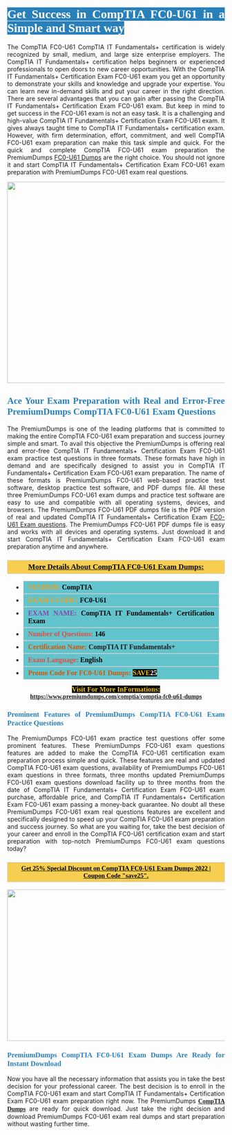 <h1 style="text-align: justify;"><span style="color:#ffffff;"><span style="font-family:Georgia,serif;"><strong><span style="background-color:#2980b9;">Get Success in CompTIA FC0-U61 in a Simple and Smart way</span></strong></span></span></h1>

<p style="text-align: justify;">The CompTIA FC0-U61 CompTIA IT Fundamentals+ certification is widely recognized by small, medium, and large size enterprise employers. The CompTIA IT Fundamentals+ certification helps beginners or experienced professionals to open doors to new career opportunities. With the CompTIA IT Fundamentals+ Certification Exam FC0-U61 exam you get an opportunity to demonstrate your skills and knowledge and upgrade your expertise. You can learn new in-demand skills and put your career in the right direction. There are several advantages that you can gain after passing the CompTIA IT Fundamentals+ Certification Exam FC0-U61 exam. But keep in mind to get success in the FC0-U61 exam is not an easy task. It is a challenging and high-value CompTIA IT Fundamentals+ Certification Exam FC0-U61 exam. It gives always taught time to CompTIA IT Fundamentals+ certification exam. However, with firm determination, effort, commitment, and well CompTIA FC0-U61 exam preparation can make this task simple and quick. For the quick and complete CompTIA FC0-U61 exam preparation the PremiumDumps <a href="https://www.premiumdumps.com/comptia/comptia-fc0-u61-dumps">FC0-U61 Dumps</a> are the right choice. You should not ignore it and start CompTIA IT Fundamentals+ Certification Exam FC0-U61 exam preparation with PremiumDumps FC0-U61 exam real questions.</p>

<p style="text-align: center;"><a href="https://www.premiumdumps.com/comptia/comptia-fc0-u61-dumps"><img alt="" src="https://i.imgur.com/KJGzbJ2.jpeg" style="width: 700px; height: 465px;" /></a></p>

<h2 style="text-align: justify;"><span style="color:#2980b9;"><span style="font-family:Georgia,serif;"><strong>Ace Your Exam Preparation with Real and Error-Free PremiumDumps CompTIA FC0-U61 Exam Questions</strong></span></span></h2>

<p style="text-align: justify;">The PremiumDumps is one of the leading platforms that is committed to making the entire CompTIA FC0-U61 exam preparation and success journey simple and smart. To avail this objective the PremiumDumps is offering real and error-free CompTIA IT Fundamentals+ Certification Exam FC0-U61 exam practice test questions in three formats. These formats have high in demand and are specifically designed to assist you in CompTIA IT Fundamentals+ Certification Exam FC0-U61 exam preparation. The name of these formats is PremiumDumps FC0-U61 web-based practice test software, desktop practice test software, and PDF dumps file. All these three PremiumDumps FC0-U61 exam dumps and practice test software are easy to use and compatible with all operating systems, devices, and browsers. The PremiumDumps FC0-U61 PDF dumps file is the PDF version of real and updated CompTIA IT Fundamentals+ Certification Exam <a href="https://www.premiumdumps.com/comptia/comptia-fc0-u61-dumps">FC0-U61 Exam questions</a>. The PremiumDumps FC0-U61 PDF dumps file is easy and works with all devices and operating systems. Just download it and start CompTIA IT Fundamentals+ Certification Exam FC0-U61 exam preparation anytime and anywhere.</p>

<h3 style="background: #f7ce50; border: 1px solid rgb(204, 204, 204); padding: 5px 10px; text-align: center;"><span style="font-family:Georgia,serif;"><u><u><span style="color:#000000;"><span style="font-size:11pt"><span style="line-height:normal"><b><span style="font-size:13.0pt"><span cambria="">More Details About CompTIA FC0-U61 Exam Dumps:</span></span></b></span></span></span></u></u></span></h3>

<ul>
	<li style="margin:0cm 10pt">
	<div style="background:#61c4cd; border: 1px solid rgb(204, 204, 204); padding: 5px 10px; text-align: justify;"><span style="font-family:Georgia,serif;"><span style="font-size:11pt"><span style="line-height:normal"><b><span style="font-size:12.0pt"><span new="" roman="" times=""><span style="color:#f39c12;">VENDOR:</span> <span style="color:#000000;">CompTIA</span></span></span></b></span></span></span></div>
	</li>
	<li style="margin:0cm 10pt">
	<div style="background: #61c4cd; border: 1px solid rgb(204, 204, 204); padding: 5px 10px; text-align: justify;"><span style="font-family:Georgia,serif;"><span style="font-size:11pt"><span style="line-height:normal"><b><span style="font-size:12.0pt"><span new="" roman="" times=""><span style="color:#f39c12;">EXAM CCODE:</span> <span style="color:#000000;">FC0-U61</span></span></span></b></span></span></span></div>
	</li>
	<li style="margin:0cm 10pt">
	<div style="background: #61c4cd; border: 1px solid rgb(204, 204, 204); padding: 5px 10px; text-align: justify;"><span style="font-family:Georgia,serif;"><span style="font-size:11pt"><span style="line-height:normal"><b><span style="font-size:12.0pt"><span new="" roman="" times=""><span style="color:#8e44ad;">EXAM NAME:</span> <span style="color:#000000;">CompTIA IT Fundamentals+ Certification Exam</span></span></span></b></span></span></span></div>
	</li>
	<li style="margin:0cm 10pt">
	<div style="background: #61c4cd; border: 1px solid rgb(204, 204, 204); padding: 5px 10px;"><span style="font-family:Georgia,serif;"><span style="font-size:11pt"><span style="line-height:normal"><b><span style="font-size:12.0pt"><span new="" roman="" times=""><span style="color:#e74c3c;">Number of Questions:</span><span style="color:#000000;"><span style="color:#f1c40f;"> </span>146</span></span></span></b></span></span></span></div>
	</li>
	<li style="margin:0cm 10pt">
	<div style="background: #61c4cd; border: 1px solid rgb(204, 204, 204); padding: 5px 10px; text-align: justify;"><span style="font-family:Georgia,serif;"><span style="font-size:11pt"><span style="line-height:normal"><b><span style="font-size:12.0pt"><span new="" roman="" times=""><span style="color:#d35400;">Certification Name:</span> CompTIA IT Fundamentals+</span></span></b></span></span></span></div>
	</li>
	<li style="margin:0cm 10pt">
	<div style="background: #61c4cd; border: 1px solid rgb(204, 204, 204); padding: 5px 10px; text-align: justify;"><span style="font-family:Georgia,serif;"><span style="font-size:11pt"><span style="line-height:normal"><b><span style="font-size:12.0pt"><span new="" roman="" times=""><span style="color:#e74c3c;">Exam Language:</span> <span style="color:#000000;">English</span></span></span></b></span></span></span></div>
	</li>
	<li style="margin:0cm 10pt">
	<div style="background: #61c4cd; border: 1px solid rgb(204, 204, 204); padding: 5px 10px;"><span style="font-family:Georgia,serif;"><span style="font-size:11pt"><span style="line-height:normal"><b><span style="font-size:12.0pt"><span new="" roman="" times=""><span style="color:#d35400;">Promo Code For FC0-U61 Dumps:</span><span style="color:#f1c40f;"> <span style="background-color:#000000;">SAVE</span></span><span style="color:#ffffff;"><span style="background-color:#000000;">25</span></span></span></span></b></span></span></span></div>
	</li>
</ul>

<p style="text-align: center;"><span style="font-family:Georgia,serif;"><strong><span style="font-size:16px;"><span style="color:#f1c40f;"><span style="background-color:#000000;">Visit For More InFormations:</span></span></span> <a href="https://www.premiumdumps.com/comptia/comptia-fc0-u61-dumps">https://www.premiumdumps.com/comptia/comptia-fc0-u61-dumps</a></strong></span></p>

<h3 style="text-align: justify;"><span style="color:#2980b9;"><span style="font-family:Georgia,serif;"><strong><strong><strong>Prominent Features of PremiumDumps CompTIA FC0-U61 Exam Practice Questions</strong></strong></strong></span></span></h3>

<p style="text-align: justify;">The PremiumDumps FC0-U61 exam practice test questions offer some prominent features. These PremiumDumps FC0-U61 exam questions features are added to make the CompTIA FC0-U61 certification exam preparation process simple and quick. These features are real and updated CompTIA FC0-U61 exam questions, availability of PremiumDumps FC0-U61 exam questions in three formats, three months updated PremiumDumps FC0-U61 exam questions download facility up to three months from the date of CompTIA IT Fundamentals+ Certification Exam FC0-U61 exam purchase, affordable price, and CompTIA IT Fundamentals+ Certification Exam FC0-U61 exam passing a money-back guarantee. No doubt all these PremiumDumps FC0-U61 exam real questions features are excellent and specifically designed to speed up your CompTIA FC0-U61 exam preparation and success journey. So what are you waiting for, take the best decision of your career and enroll in the CompTIA FC0-U61 certification exam and start preparation with top-notch PremiumDumps FC0-U61 exam questions today?</p>

<h3 style="background: rgb(247, 206, 80); border: 1px solid rgb(204, 204, 204); padding: 5px 10px; text-align: center;"><span style="font-family:Georgia,serif;"><u><span style="color:#000000;"><span style="font-size:11pt;"><span style="line-height:normal;"><b><span cambria="">Get 25% Special Discount on CompTIA FC0-U61 Exam Dumps 2022 | Coupon Code "save25".</span></b></span></span></span></u></span></h3>

<p style="text-align: center;"><strong><strong><a href="https://www.premiumdumps.com/comptia/comptia-fc0-u61-dumps"><img alt="" src="https://i.imgur.com/F18GQwv.jpeg" style="width: 700px; height: 350px;" /></a></strong></strong></p>

<h3 style="text-align: justify;"><strong><span style="color:#2980b9;"><span style="font-family:Georgia,serif;"><strong><strong><strong>PremiumDumps CompTIA FC0-U61 Exam Dumps Are Ready for Instant Download</strong></strong></strong></span></span></strong></h3>

<p style="text-align: justify;">Now you have all the necessary information that assists you in take the best decision for your professional career. The best decision is to enroll in the CompTIA FC0-U61 exam and start CompTIA IT Fundamentals+ Certification Exam FC0-U61 exam preparation right now. The PremiumDumps <span style="font-family:Georgia,serif;"><strong><a href="https://www.premiumdumps.com/comptia-exam-dumps">CompTIA Dumps</a></strong></span> are ready for quick download. Just take the right decision and download PremiumDumps FC0-U61 exam real dumps and start preparation without wasting further time.</p>
